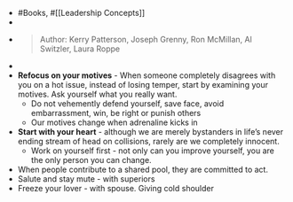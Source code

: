 - #Books, #[[Leadership Concepts]]
-
- > Author: Kerry Patterson, Joseph Grenny, Ron McMillan, Al Switzler, Laura Roppe
-
- **Refocus on your motives** - When someone completely disagrees with you on a hot issue, instead of losing temper, start by examining your motives. Ask yourself what you really want.
	- Do not vehemently defend yourself, save face, avoid embarrassment, win, be right or punish others
	- Our motives change when adrenaline kicks in
- **Start with your heart** - although we are merely bystanders in life’s never ending stream of head on collisions, rarely are we completely innocent.
	- Work on yourself first - not only can you improve yourself, you are the only person you can change.
- When people contribute to a shared pool, they are committed to act.
- Salute and stay mute - with superiors
- Freeze your lover - with spouse. Giving cold shoulder